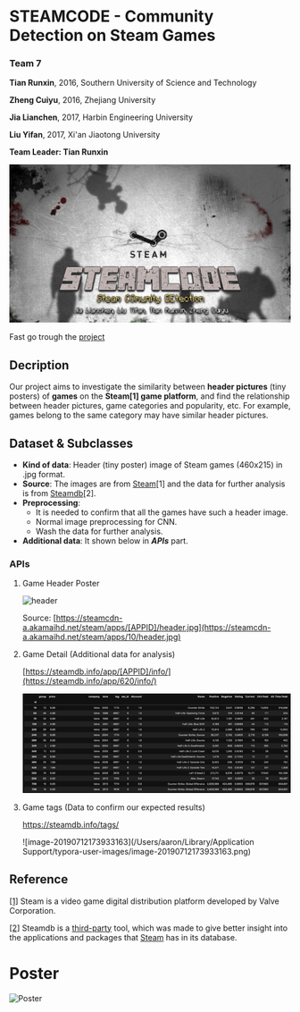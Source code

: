 

# STEAMCODE - Community Detection on Steam Games

### Team 7

**Tian Runxin**, 	2016, Southern University of Science and Technology

**Zheng Cuiyu**, 	2016, Zhejiang University

**Jia Lianchen**,	 2017, Harbin Engineering University

**Liu Yifan**,			2017, Xi'an Jiaotong University

**Team Leader: Tian Runxin**

![](Cover.jpg)

Fast go trough the [project](#Reference)

## Decription

Our project aims to investigate the similarity between **header pictures** (tiny posters) of **games** on the **Steam[1] game platform**, and find the relationship between header pictures, game categories and popularity, etc. For example, games belong to the same category may have similar header pictures.

## Dataset & Subclasses

- **Kind of data**: Header (tiny poster) image of Steam games (460x215) in .jpg format.
- **Source**: The images are from [Steam](https://store.steampowered.com/)[1] and the data for further analysis is from [Steamdb](http://steamdb.info)[2].
- **Preprocessing**: 
  - It is needed to confirm that all the games have such a header image. 
  - Normal image preprocessing for CNN.
  - Wash the data for further analysis.
- **Additional data**: It shown below in ***APIs*** part.

### APIs

1. Game Header Poster

   ![header](https://steamcdn-a.akamaihd.net/steam/apps/620/header.jpg)

   Source: [https://steamcdn-a.akamaihd.net/steam/apps/[APPID]/header.jpg](https://steamcdn-a.akamaihd.net/steam/apps/10/header.jpg)

4. Game Detail (Additional data for analysis)

   [https://steamdb.info/app/[APPID]/info/](https://steamdb.info/app/620/info/)

   ![image-20190728194353390](img/data_detail.png)

5. Game tags (Data to confirm our expected results)

   https://steamdb.info/tags/

   ![image-20190712173933163](/Users/aaron/Library/Application Support/typora-user-images/image-20190712173933163.png)



## Reference

[[1]](https://store.steampowered.com) Steam is a video game digital distribution platform developed by Valve Corporation.

[[2]](steamdb.info) Steamdb is a [third-party](https://steamdb.info/faq/#who-is-behind-this-website) tool, which was made to give better insight into the applications and packages that [Steam](https://store.steampowered.com/) has in its database.

# Poster

![Poster](Poster.png)